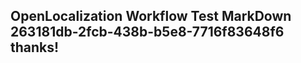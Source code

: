 <properties
ms.topic="hero-topic"
ms.test1="hero-topic"
ms.test2="test"/>

## OpenLocalization Workflow Test MarkDown 263181db-2fcb-438b-b5e8-7716f83648f6 thanks!
